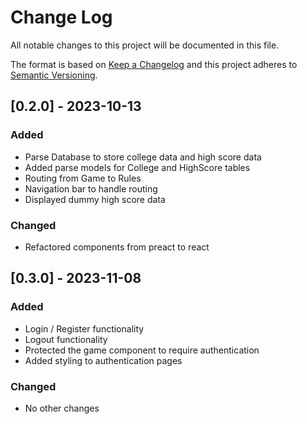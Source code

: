 
# Change Log
All notable changes to this project will be documented in this file.
 
The format is based on [Keep a Changelog](http://keepachangelog.com/)
and this project adheres to [Semantic Versioning](http://semver.org/).

## [0.2.0] - 2023-10-13
### Added
 - Parse Database to store college data and high score data
 - Added parse models for College and HighScore tables
 - Routing from Game to Rules
 - Navigation bar to handle routing
 - Displayed dummy high score data
### Changed
- Refactored components from preact to react

## [0.3.0] - 2023-11-08
### Added
 - Login / Register functionality
 - Logout functionality
 - Protected the game component to require authentication
 - Added styling to authentication pages
### Changed
 - No other changes